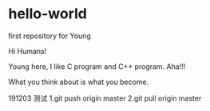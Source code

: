 # hello-world
first repository for Young

Hi Humans!

Young here, I like C program and C++ program.
Aha!!!

What you think about is what you become.

191203 测试 
1.git push origin master
2.git pull origin master
